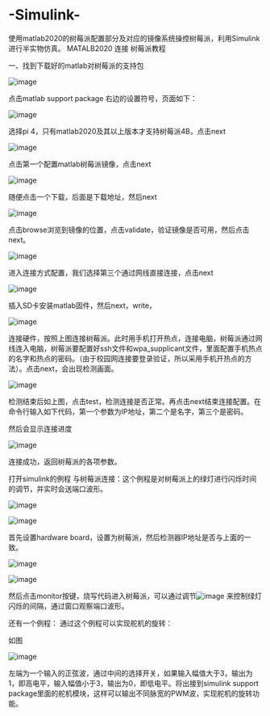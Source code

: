 # -Simulink-
使用matlab2020的树莓派配置部分及对应的镜像系统操控树莓派，利用Simulink进行半实物仿真。
MATALB2020 连接 树莓派教程




一、找到下载好的matlab对树莓派的支持包

![image](https://user-images.githubusercontent.com/62105777/115750643-f8556780-a3ca-11eb-89ba-2759aa6a50dc.png)


 
 
 
 
 
 
 
 
 
 
 
 
 
点击matlab support package 右边的设置符号，页面如下：






![image](https://user-images.githubusercontent.com/62105777/115750811-28046f80-a3cb-11eb-86c4-b0f90b032ffd.png)








 
选择pi 4，只有matlab2020及其以上版本才支持树莓派4B，点击next







![image](https://user-images.githubusercontent.com/62105777/115750903-3ce10300-a3cb-11eb-8fef-9d4fd0aafdef.png)













 
点击第一个配置matlab树莓派镜像，点击next








![image](https://user-images.githubusercontent.com/62105777/115751000-52562d00-a3cb-11eb-839d-faa81bf005be.png)












 
随便点击一个下载，后面是下载地址，然后next









![image](https://user-images.githubusercontent.com/62105777/115751063-626e0c80-a3cb-11eb-8f82-a67e18d5ab2f.png)











 
 
 
 
点击browse浏览到镜像的位置，点击validate，验证镜像是否可用，然后点击next。







![image](https://user-images.githubusercontent.com/62105777/115751142-76197300-a3cb-11eb-9e14-e36e80b0cf03.png)



















 
进入连接方式配置，我们选择第三个通过网线直接连接，点击next



![image](https://user-images.githubusercontent.com/62105777/115751271-9a754f80-a3cb-11eb-9797-c9e82ed4053a.png)



















 
插入SD卡安装matlab固件，然后next，write，


![image](https://user-images.githubusercontent.com/62105777/115751329-ae20b600-a3cb-11eb-8201-b5a2ae49903a.png)













 
连接硬件，按照上图连接树莓派。此时用手机打开热点，连接电脑，树莓派通过网线连入电脑，树莓派要配置好ssh文件和wpa_supplicant文件，里面配置手机热点的名字和热点的密码。（由于校园网连接要登录验证，所以采用手机开热点的方法）。点击next，会出现检测画面。


![image](https://user-images.githubusercontent.com/62105777/115751461-ca245780-a3cb-11eb-9289-232d3069a5ec.png)

















 
检测结束后如上图，点击test，检测连接是否正常。再点击next结束连接配置。在命令行输入如下代码，第一个参数为IP地址，第二个是名字，第三个是密码。
 
然后会显示连接进度


![image](https://user-images.githubusercontent.com/62105777/115751541-dc05fa80-a3cb-11eb-997c-f197aeb7c15d.png)


















 
连接成功，返回树莓派的各项参数。

打开simulink的例程 与树莓派连接：这个例程是对树莓派上的绿灯进行闪烁时间的调节，并实时会送端口波形。
 

![image](https://user-images.githubusercontent.com/62105777/115751618-ef18ca80-a3cb-11eb-8dd8-31109db4efee.png)





















![image](https://user-images.githubusercontent.com/62105777/115751691-00fa6d80-a3cc-11eb-9ab7-70b164003a9c.png)








 


首先设置hardware board，设置为树莓派，然后检测器IP地址是否与上面的一致。




![image](https://user-images.githubusercontent.com/62105777/115751745-0e175c80-a3cc-11eb-9803-ad2aa6ef83cf.png)












![image](https://user-images.githubusercontent.com/62105777/115751798-1b344b80-a3cc-11eb-92ae-58cf84838346.png)










 

 
然后点击monitor按键，烧写代码进入树莓派，可以通过调节![image](https://user-images.githubusercontent.com/62105777/115751861-27b8a400-a3cc-11eb-8b1d-5c8becc626e8.png)
 来控制绿灯闪烁的间隔，通过窗口观察端口波形。

还有一个例程：
通过这个例程可以实现舵机的旋转：
 
如图

![image](https://user-images.githubusercontent.com/62105777/115751919-33a46600-a3cc-11eb-8a4d-940c0b5a1459.png)







左端为一个输入的正弦波，通过中间的选择开关，如果输入幅值大于3，输出为1，即高电平，输入幅值小于3，输出为0，即低电平。将出接到simulink support package里面的舵机模块，这样可以输出不同脉宽的PWM波，实现舵机的旋转功能。
